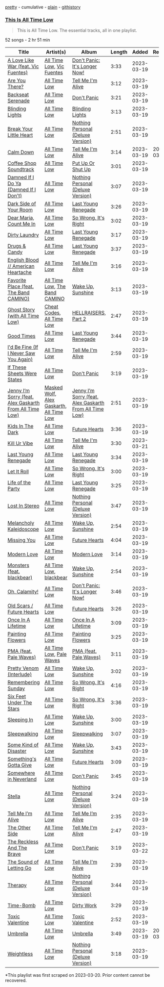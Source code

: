 [pretty](/playlists/pretty/37i9dQZF1DZ06evO2ow6ru.md) - cumulative - [plain](/playlists/plain/37i9dQZF1DZ06evO2ow6ru) - [githistory](https://github.githistory.xyz/mackorone/spotify-playlist-archive/blob/main/playlists/plain/37i9dQZF1DZ06evO2ow6ru)

### [This Is All Time Low](https://open.spotify.com/playlist/37i9dQZF1DZ06evO2ow6ru)

> This is All Time Low\. The essential tracks, all in one playlist.

52 songs - 2 hr 51 min

| Title | Artist(s) | Album | Length | Added | Removed |
|---|---|---|---|---|---|
| [A Love Like War \(feat\. Vic Fuentes\)](https://open.spotify.com/track/0TPF6uW7fhMXJPoBERqTy5) | [All Time Low](https://open.spotify.com/artist/46gyXjRIvN1NL1eCB8GBxo), [Vic Fuentes](https://open.spotify.com/artist/1cIpVfuKuPdekPuNqj3icx) | [Don't Panic: It's Longer Now!](https://open.spotify.com/album/7b3JowMC8FK0nToMlD4H1d) | 3:33 | 2023-03-19 |  |
| [Are You There?](https://open.spotify.com/track/2HVTOpuW5zmutgWItqrWSI) | [All Time Low](https://open.spotify.com/artist/46gyXjRIvN1NL1eCB8GBxo) | [Tell Me I'm Alive](https://open.spotify.com/album/0gPGmJSxuqrpvXiWdOLcRh) | 3:12 | 2023-03-19 |  |
| [Backseat Serenade](https://open.spotify.com/track/47eL0bckn5g3k5VBwgu969) | [All Time Low](https://open.spotify.com/artist/46gyXjRIvN1NL1eCB8GBxo) | [Don't Panic](https://open.spotify.com/album/78ZshSpqcIXyrYBJGgiPK0) | 3:21 | 2023-03-19 |  |
| [Blinding Lights](https://open.spotify.com/track/2fx0rkeRamaGtmtA5QVkuy) | [All Time Low](https://open.spotify.com/artist/46gyXjRIvN1NL1eCB8GBxo) | [Blinding Lights](https://open.spotify.com/album/3ORJYsMxoNvahUL8YWwKMm) | 3:13 | 2023-03-19 |  |
| [Break Your Little Heart](https://open.spotify.com/track/3d3rJ0qtOU5aNX324mNWfo) | [All Time Low](https://open.spotify.com/artist/46gyXjRIvN1NL1eCB8GBxo) | [Nothing Personal \(Deluxe Version\)](https://open.spotify.com/album/7tY7NcC2gKTxXsTJM6zK5I) | 2:51 | 2023-03-19 |  |
| [Calm Down](https://open.spotify.com/track/72zjYe2aysOkIR7l6KQIhR) | [All Time Low](https://open.spotify.com/artist/46gyXjRIvN1NL1eCB8GBxo) | [Tell Me I'm Alive](https://open.spotify.com/album/0gPGmJSxuqrpvXiWdOLcRh) | 3:14 | 2023-03-19 | 2023-03-22 |
| [Coffee Shop Soundtrack](https://open.spotify.com/track/3j1HTRodSjGtK3YsYMI0XF) | [All Time Low](https://open.spotify.com/artist/46gyXjRIvN1NL1eCB8GBxo) | [Put Up Or Shut Up](https://open.spotify.com/album/47boQgN4dboq2f0IcvI4Bt) | 3:01 | 2023-03-19 |  |
| [Damned If I Do Ya \(Damned If I Don't\)](https://open.spotify.com/track/4CDlYQu16nUtVGwgwqj3I3) | [All Time Low](https://open.spotify.com/artist/46gyXjRIvN1NL1eCB8GBxo) | [Nothing Personal \(Deluxe Version\)](https://open.spotify.com/album/7tY7NcC2gKTxXsTJM6zK5I) | 3:07 | 2023-03-19 |  |
| [Dark Side of Your Room](https://open.spotify.com/track/0ergYUxazsLy0qWK3h0YJd) | [All Time Low](https://open.spotify.com/artist/46gyXjRIvN1NL1eCB8GBxo) | [Last Young Renegade](https://open.spotify.com/album/0gpNGTVNivS2wB32tzV3OH) | 3:26 | 2023-03-19 |  |
| [Dear Maria, Count Me In](https://open.spotify.com/track/0JJP0IS4w0fJx01EcrfkDe) | [All Time Low](https://open.spotify.com/artist/46gyXjRIvN1NL1eCB8GBxo) | [So Wrong, It's Right](https://open.spotify.com/album/0H4ELcHequ3OligrjWfrZP) | 3:02 | 2023-03-19 |  |
| [Dirty Laundry](https://open.spotify.com/track/7GZKme55JpmLq3alBDQm11) | [All Time Low](https://open.spotify.com/artist/46gyXjRIvN1NL1eCB8GBxo) | [Last Young Renegade](https://open.spotify.com/album/0gpNGTVNivS2wB32tzV3OH) | 3:17 | 2023-03-19 |  |
| [Drugs & Candy](https://open.spotify.com/track/1isQMKYmpvJ4tOP8R2qkWr) | [All Time Low](https://open.spotify.com/artist/46gyXjRIvN1NL1eCB8GBxo) | [Last Young Renegade](https://open.spotify.com/album/0gpNGTVNivS2wB32tzV3OH) | 3:37 | 2023-03-19 |  |
| [English Blood // American Heartache](https://open.spotify.com/track/7gVWrhosuThCLRM8CarekB) | [All Time Low](https://open.spotify.com/artist/46gyXjRIvN1NL1eCB8GBxo) | [Tell Me I'm Alive](https://open.spotify.com/album/0gPGmJSxuqrpvXiWdOLcRh) | 3:16 | 2023-03-19 |  |
| [Favorite Place \(feat\. The Band CAMINO\)](https://open.spotify.com/track/2uVNn2pFpDlx1XrFcEfary) | [All Time Low](https://open.spotify.com/artist/46gyXjRIvN1NL1eCB8GBxo), [The Band CAMINO](https://open.spotify.com/artist/6d4jrmreCmsenscuieJERc) | [Wake Up, Sunshine](https://open.spotify.com/album/1kwAv74rVTTGMpawGsXtiE) | 3:13 | 2023-03-19 |  |
| [Ghost Story \(with All Time Low\)](https://open.spotify.com/track/2zgYAaDIic9iTLujB3FARq) | [Cheat Codes](https://open.spotify.com/artist/7DMveApC7UnC2NPfPvlHSU), [All Time Low](https://open.spotify.com/artist/46gyXjRIvN1NL1eCB8GBxo) | [HELLRAISERS, Part 2](https://open.spotify.com/album/0diNd1xPp5eiaugv9HRpYb) | 2:47 | 2023-03-19 |  |
| [Good Times](https://open.spotify.com/track/3aAoy02NwrmZcqXYYjqNh2) | [All Time Low](https://open.spotify.com/artist/46gyXjRIvN1NL1eCB8GBxo) | [Last Young Renegade](https://open.spotify.com/album/0gpNGTVNivS2wB32tzV3OH) | 3:44 | 2023-03-19 |  |
| [I'd Be Fine \(If I Never Saw You Again\)](https://open.spotify.com/track/4XHpjfFokgNyARkjUS79G9) | [All Time Low](https://open.spotify.com/artist/46gyXjRIvN1NL1eCB8GBxo) | [Tell Me I'm Alive](https://open.spotify.com/album/0gPGmJSxuqrpvXiWdOLcRh) | 2:59 | 2023-03-19 |  |
| [If These Sheets Were States](https://open.spotify.com/track/3H2wle4LRMKgCWSYE6QgWF) | [All Time Low](https://open.spotify.com/artist/46gyXjRIvN1NL1eCB8GBxo) | [Don't Panic](https://open.spotify.com/album/78ZshSpqcIXyrYBJGgiPK0) | 3:19 | 2023-03-19 |  |
| [Jenny I’m Sorry \(feat\. Alex Gaskarth From All Time Low\)](https://open.spotify.com/track/7gWkVS9Ku0zuzysPhFgK3w) | [Masked Wolf](https://open.spotify.com/artist/1uU7g3DNSbsu0QjSEqZtEd), [Alex Gaskarth](https://open.spotify.com/artist/5X0hXpGcJDZiGTpnGPWEm5), [All Time Low](https://open.spotify.com/artist/46gyXjRIvN1NL1eCB8GBxo) | [Jenny I’m Sorry \(feat\. Alex Gaskarth From All Time Low\)](https://open.spotify.com/album/0ZXvlRSS2w4jN1t0JD1BJ8) | 2:51 | 2023-03-19 |  |
| [Kids In The Dark](https://open.spotify.com/track/50oS45iNMFp7pKIQRAWIUP) | [All Time Low](https://open.spotify.com/artist/46gyXjRIvN1NL1eCB8GBxo) | [Future Hearts](https://open.spotify.com/album/712X8QUI6uWg1JxHmz0l4I) | 3:36 | 2023-03-19 |  |
| [Kill Ur Vibe](https://open.spotify.com/track/7684lciXo7GwJmNiLOJCQL) | [All Time Low](https://open.spotify.com/artist/46gyXjRIvN1NL1eCB8GBxo) | [Tell Me I'm Alive](https://open.spotify.com/album/0gPGmJSxuqrpvXiWdOLcRh) | 3:30 | 2023-03-21 |  |
| [Last Young Renegade](https://open.spotify.com/track/66hOCG7IpEJI5wfLDhajxD) | [All Time Low](https://open.spotify.com/artist/46gyXjRIvN1NL1eCB8GBxo) | [Last Young Renegade](https://open.spotify.com/album/0gpNGTVNivS2wB32tzV3OH) | 3:34 | 2023-03-19 |  |
| [Let It Roll](https://open.spotify.com/track/4NpzB4z4B0UcajopWE5e6h) | [All Time Low](https://open.spotify.com/artist/46gyXjRIvN1NL1eCB8GBxo) | [So Wrong, It's Right](https://open.spotify.com/album/0H4ELcHequ3OligrjWfrZP) | 3:00 | 2023-03-19 |  |
| [Life of the Party](https://open.spotify.com/track/4pcyWJiAvOwdVxn7xjhR0N) | [All Time Low](https://open.spotify.com/artist/46gyXjRIvN1NL1eCB8GBxo) | [Last Young Renegade](https://open.spotify.com/album/0gpNGTVNivS2wB32tzV3OH) | 3:25 | 2023-03-19 |  |
| [Lost In Stereo](https://open.spotify.com/track/2WO1QXoR1o0R1rYKAxF7Ya) | [All Time Low](https://open.spotify.com/artist/46gyXjRIvN1NL1eCB8GBxo) | [Nothing Personal \(Deluxe Version\)](https://open.spotify.com/album/7tY7NcC2gKTxXsTJM6zK5I) | 3:47 | 2023-03-19 |  |
| [Melancholy Kaleidoscope](https://open.spotify.com/track/1wQsTZ4AxGoXB9FmD9Nf4o) | [All Time Low](https://open.spotify.com/artist/46gyXjRIvN1NL1eCB8GBxo) | [Wake Up, Sunshine](https://open.spotify.com/album/1kwAv74rVTTGMpawGsXtiE) | 2:54 | 2023-03-19 |  |
| [Missing You](https://open.spotify.com/track/0LSY3NePenK0VG7nRUTVk8) | [All Time Low](https://open.spotify.com/artist/46gyXjRIvN1NL1eCB8GBxo) | [Future Hearts](https://open.spotify.com/album/712X8QUI6uWg1JxHmz0l4I) | 4:04 | 2023-03-19 |  |
| [Modern Love](https://open.spotify.com/track/4Qjv4VFulw2xS9P5EVLvOp) | [All Time Low](https://open.spotify.com/artist/46gyXjRIvN1NL1eCB8GBxo) | [Modern Love](https://open.spotify.com/album/4q5GY0DRqSNEOb3n3JCigy) | 3:14 | 2023-03-19 |  |
| [Monsters \(feat\. blackbear\)](https://open.spotify.com/track/0tyR7Bu9P086aWBFZ4QJoo) | [All Time Low](https://open.spotify.com/artist/46gyXjRIvN1NL1eCB8GBxo), [blackbear](https://open.spotify.com/artist/2cFrymmkijnjDg9SS92EPM) | [Wake Up, Sunshine](https://open.spotify.com/album/1kwAv74rVTTGMpawGsXtiE) | 2:54 | 2023-03-19 |  |
| [Oh, Calamity!](https://open.spotify.com/track/02Yrhsjo8H8UkjOm0kr7ca) | [All Time Low](https://open.spotify.com/artist/46gyXjRIvN1NL1eCB8GBxo) | [Don't Panic: It's Longer Now!](https://open.spotify.com/album/7b3JowMC8FK0nToMlD4H1d) | 3:46 | 2023-03-19 |  |
| [Old Scars / Future Hearts](https://open.spotify.com/track/5LU2hFmV7fQPmESUrMdf7n) | [All Time Low](https://open.spotify.com/artist/46gyXjRIvN1NL1eCB8GBxo) | [Future Hearts](https://open.spotify.com/album/712X8QUI6uWg1JxHmz0l4I) | 3:26 | 2023-03-19 |  |
| [Once In A Lifetime](https://open.spotify.com/track/2Qjkvp4GLlL60lFXtEte0X) | [All Time Low](https://open.spotify.com/artist/46gyXjRIvN1NL1eCB8GBxo) | [Once In A Lifetime](https://open.spotify.com/album/4IV3UUGKbd9bZeRZlZDNJd) | 3:09 | 2023-03-19 |  |
| [Painting Flowers](https://open.spotify.com/track/5wlgcfDW3RLyGmiUr2S4Ld) | [All Time Low](https://open.spotify.com/artist/46gyXjRIvN1NL1eCB8GBxo) | [Painting Flowers](https://open.spotify.com/album/4CBEmsDLziXAfYtngeM8kz) | 3:25 | 2023-03-19 |  |
| [PMA \(feat\. Pale Waves\)](https://open.spotify.com/track/52BHuLFKoBemaQ1oOPFhFZ) | [All Time Low](https://open.spotify.com/artist/46gyXjRIvN1NL1eCB8GBxo), [Pale Waves](https://open.spotify.com/artist/0wOej91SVqB1zcYkW6xUtA) | [PMA \(feat\. Pale Waves\)](https://open.spotify.com/album/2Q6u1VzybZKzXfPMPQkyuz) | 3:11 | 2023-03-19 |  |
| [Pretty Venom \(Interlude\)](https://open.spotify.com/track/2nZ3LmQbY2rEd4awJVkQpd) | [All Time Low](https://open.spotify.com/artist/46gyXjRIvN1NL1eCB8GBxo) | [Wake Up, Sunshine](https://open.spotify.com/album/1kwAv74rVTTGMpawGsXtiE) | 3:02 | 2023-03-19 |  |
| [Remembering Sunday](https://open.spotify.com/track/2qxXypNXOJZ5qUFdpzJ56n) | [All Time Low](https://open.spotify.com/artist/46gyXjRIvN1NL1eCB8GBxo) | [So Wrong, It's Right](https://open.spotify.com/album/0H4ELcHequ3OligrjWfrZP) | 4:16 | 2023-03-19 |  |
| [Six Feet Under The Stars](https://open.spotify.com/track/3MfRql0HwuxEZzGpoIC832) | [All Time Low](https://open.spotify.com/artist/46gyXjRIvN1NL1eCB8GBxo) | [So Wrong, It's Right](https://open.spotify.com/album/0H4ELcHequ3OligrjWfrZP) | 3:36 | 2023-03-19 |  |
| [Sleeping In](https://open.spotify.com/track/402Ecma69MRxeQK6ml6YbI) | [All Time Low](https://open.spotify.com/artist/46gyXjRIvN1NL1eCB8GBxo) | [Wake Up, Sunshine](https://open.spotify.com/album/1kwAv74rVTTGMpawGsXtiE) | 3:00 | 2023-03-19 |  |
| [Sleepwalking](https://open.spotify.com/track/4SOtTsuFYYlkOOvXMbroUv) | [All Time Low](https://open.spotify.com/artist/46gyXjRIvN1NL1eCB8GBxo) | [Sleepwalking](https://open.spotify.com/album/4bI5LF5zauGsBIL9z8mLyl) | 3:07 | 2023-03-19 |  |
| [Some Kind of Disaster](https://open.spotify.com/track/02lU0Hj680zVexT4GqJJZ4) | [All Time Low](https://open.spotify.com/artist/46gyXjRIvN1NL1eCB8GBxo) | [Wake Up, Sunshine](https://open.spotify.com/album/1kwAv74rVTTGMpawGsXtiE) | 3:43 | 2023-03-19 |  |
| [Something's Gotta Give](https://open.spotify.com/track/1SeefzwSDiFCjRWaBslRIj) | [All Time Low](https://open.spotify.com/artist/46gyXjRIvN1NL1eCB8GBxo) | [Future Hearts](https://open.spotify.com/album/712X8QUI6uWg1JxHmz0l4I) | 3:09 | 2023-03-19 |  |
| [Somewhere in Neverland](https://open.spotify.com/track/4RWAWUoPEcQk0QDj8JGmAz) | [All Time Low](https://open.spotify.com/artist/46gyXjRIvN1NL1eCB8GBxo) | [Don't Panic](https://open.spotify.com/album/78ZshSpqcIXyrYBJGgiPK0) | 3:45 | 2023-03-19 |  |
| [Stella](https://open.spotify.com/track/6hmEzWnA6ny2rqVOpB5Hcb) | [All Time Low](https://open.spotify.com/artist/46gyXjRIvN1NL1eCB8GBxo) | [Nothing Personal \(Deluxe Version\)](https://open.spotify.com/album/7tY7NcC2gKTxXsTJM6zK5I) | 3:24 | 2023-03-19 |  |
| [Tell Me I’m Alive](https://open.spotify.com/track/3Bzw0mcFyIcVgQbLfxbDGt) | [All Time Low](https://open.spotify.com/artist/46gyXjRIvN1NL1eCB8GBxo) | [Tell Me I’m Alive](https://open.spotify.com/album/4QaPQwoYarzNUuus6wBhCu) | 2:35 | 2023-03-19 |  |
| [The Other Side](https://open.spotify.com/track/5G9gFoH731xDHl73LHlZ8o) | [All Time Low](https://open.spotify.com/artist/46gyXjRIvN1NL1eCB8GBxo) | [Tell Me I'm Alive](https://open.spotify.com/album/0gPGmJSxuqrpvXiWdOLcRh) | 2:47 | 2023-03-19 |  |
| [The Reckless And The Brave](https://open.spotify.com/track/2oiPju78ZfnBRePyM95iq6) | [All Time Low](https://open.spotify.com/artist/46gyXjRIvN1NL1eCB8GBxo) | [Don't Panic](https://open.spotify.com/album/78ZshSpqcIXyrYBJGgiPK0) | 3:19 | 2023-03-22 |  |
| [The Sound of Letting Go](https://open.spotify.com/track/5ogBIlFs1oBHuBxOeTmnoH) | [All Time Low](https://open.spotify.com/artist/46gyXjRIvN1NL1eCB8GBxo) | [Tell Me I'm Alive](https://open.spotify.com/album/0gPGmJSxuqrpvXiWdOLcRh) | 2:39 | 2023-03-19 |  |
| [Therapy](https://open.spotify.com/track/371Tb0eNfpjpSqggjcLv8c) | [All Time Low](https://open.spotify.com/artist/46gyXjRIvN1NL1eCB8GBxo) | [Nothing Personal \(Deluxe Version\)](https://open.spotify.com/album/7tY7NcC2gKTxXsTJM6zK5I) | 3:44 | 2023-03-19 |  |
| [Time\-Bomb](https://open.spotify.com/track/0ydyPs14G4gAp2L1fWIhpV) | [All Time Low](https://open.spotify.com/artist/46gyXjRIvN1NL1eCB8GBxo) | [Dirty Work](https://open.spotify.com/album/4LShkr6gPRWh5v0VUVNW0q) | 3:29 | 2023-03-19 |  |
| [Toxic Valentine](https://open.spotify.com/track/0reDMKFg0nKaGUKqS3YUG0) | [All Time Low](https://open.spotify.com/artist/46gyXjRIvN1NL1eCB8GBxo) | [Toxic Valentine](https://open.spotify.com/album/67Cir5qRQdHrd3Zxwdk4FZ) | 2:52 | 2023-03-19 |  |
| [Umbrella](https://open.spotify.com/track/6ZUQhRkFJqiPsOucrXZwS6) | [All Time Low](https://open.spotify.com/artist/46gyXjRIvN1NL1eCB8GBxo) | [Umbrella](https://open.spotify.com/album/1CFjrFSA35xbgP134I8Xtq) | 3:49 | 2023-03-19 | 2023-03-23 |
| [Weightless](https://open.spotify.com/track/0aZJGkkXR3DgaFqo5sB8ot) | [All Time Low](https://open.spotify.com/artist/46gyXjRIvN1NL1eCB8GBxo) | [Nothing Personal \(Deluxe Version\)](https://open.spotify.com/album/7tY7NcC2gKTxXsTJM6zK5I) | 3:18 | 2023-03-19 |  |

\*This playlist was first scraped on 2023-03-20. Prior content cannot be recovered.
